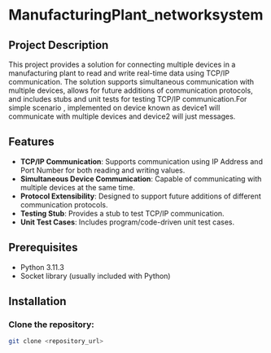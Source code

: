 # ManufacturingPlant_networksystem

## Project Description
This project provides a solution for connecting multiple devices in a manufacturing plant to read and write real-time data using TCP/IP communication. The solution supports simultaneous communication with multiple devices, allows for future additions of communication protocols, and includes stubs and unit tests for testing TCP/IP communication.For simple scenario , implemented on device known as device1 will communicate with multiple devices and device2 will just messages.

## Features
- **TCP/IP Communication**: Supports communication using IP Address and Port Number for both reading and writing values.
- **Simultaneous Device Communication**: Capable of communicating with multiple devices at the same time.
- **Protocol Extensibility**: Designed to support future additions of different communication protocols.
- **Testing Stub**: Provides a stub to test TCP/IP communication.
- **Unit Test Cases**: Includes program/code-driven unit test cases.

## Prerequisites
- Python 3.11.3
- Socket library (usually included with Python)

## Installation

### Clone the repository:
```bash
git clone <repository_url>
